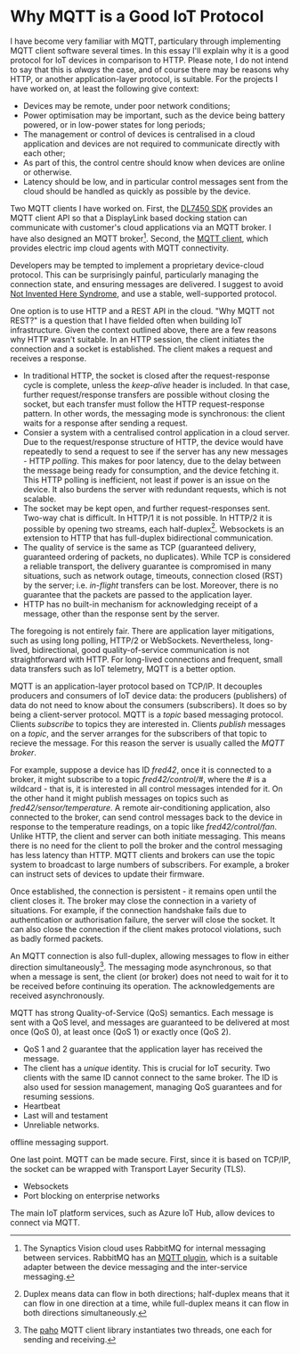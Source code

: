 # Why MQTT is a Good IoT Protocol

I have become very familiar with MQTT, particulary through implementing MQTT
client software several times. In this essay I'll explain why it is a good
protocol for IoT devices in comparison to HTTP. Please note, I do not intend to
say that this is _always_ the case, and of course there may be reasons why HTTP,
or another application-layer protocol, is suitable. For the projects I have
worked on, at least the following give context:
 * Devices may be remote, under poor network conditions;
 * Power optimisation may be important, such as the device being battery powered,
   or in low-power states for long periods;
 * The management or control of devices is centralised in a cloud application
   and devices are not required to communicate directly with each other;
 * As part of this, the control centre should know when devices are online or
   otherwise.
 * Latency should be low, and in particular control messages sent from the
   cloud should be handled as quickly as possible by the device.

Two MQTT clients I have worked on. First, the [DL7450
SDK](https://displaylink.github.io/dl-7450/library/mqtt.html) provides an MQTT
client API so that a DisplayLink based docking station can communicate with
customer's cloud applications via an MQTT broker. I have also designed an MQTT
broker[^1]. Second, the [MQTT
client](https://developer.electricimp.com/api/mqtt), which provides electric imp
cloud agents with MQTT connectivity.

Developers may be tempted to implement a proprietary device-cloud protocol. This
can be surprisingly painful, particularly managing the connection state, and
ensuring messages are delivered. I suggest to avoid [Not Invented Here
Syndrome](https://en.wikipedia.org/wiki/Not_invented_here), and use a stable,
well-supported protocol.

One option is to use HTTP and a REST API in the cloud. "Why MQTT not REST?" is a
question that I have fielded often when building IoT infrastructure. Given the
context outlined above, there are a few reasons why HTTP wasn't suitable. In an
HTTP session, the client initiates the connection and a socket is established.
The client makes a request and receives a response.
 * In traditional HTTP, the socket is closed after the request-response cycle is
   complete, unless the *keep-alive* header is included. In that case, further
   request/response transfers are possible without closing the socket, but each
   transfer must follow the HTTP request-response pattern. In other words, the
   messaging mode is synchronous: the client waits for a response after sending
   a request.
 * Consier a system with a centralised control application in a cloud server.
   Due to the request/response structure of HTTP, the device would have
   repeatedly to send a request to see if the server has any new messages - HTTP
   _polling_. This makes for poor latency, due to the delay between the message
   being ready for consumption, and the device fetching it. This HTTP polling is
   inefficient, not least if power is an issue on the device. It also burdens
   the server with redundant requests, which is not scalable. 
 * The socket may be kept open, and further request-responses sent. Two-way chat
   is difficult. In HTTP/1 it is not possible. In HTTP/2 it is possible by
   opening two streams, each half-duplex[^2]. Websockets is an extension to HTTP
   that has full-duplex bidirectional communication. 
 * The quality of service is the same as TCP (guaranteed delivery, guaranteed
   ordering of packets, no duplicates). While TCP is considered a reliable
   transport, the delivery guarantee is compromised in many situations, such as
   network outage, timeouts, connection closed (RST) by the server; i.e.
   _in-flight_ transfers can be lost. Moreover, there is no guarantee that the
   packets are passed to the application layer. 
 * HTTP has no built-in mechanism for acknowledging receipt of a message, other
   than the response sent by the server.

The foregoing is not entirely fair. There are application layer mitigations,
such as using long polling, HTTP/2 or WebSockets. Nevertheless, long-lived,
bidirectional, good quality-of-service communication is not straightforward with
HTTP. For long-lived connections and frequent, small data transfers such as IoT
telemetry, MQTT is a better option.

MQTT is an application-layer protocol based on TCP/IP. It decouples producers
and consumers of IoT device data: the producers (publishers) of data do not need
to know about the consumers (subscribers). It does so by being a client-server
protocol. MQTT is a _topic_ based messaging protocol. Clients _subscribe_ to
topics they are interested in. Clients _publish_ messages on a _topic_, and the
server arranges for the subscribers of that topic to recieve the message. For
this reason the server is usually called the _MQTT broker_. 

For example, suppose a device has ID _fred42_, once it is connected to a broker,
it might subscribe to a topic _fred42/control/#_, where the _#_ is a wildcard -
that is, it is interested in all control messages intended for it. On the other
hand it might publish messages on topics such as _fred42/sensor/temperature_. A
remote air-conditioning application, also connected to the broker, can send
control messages back to the device in response to the temperature readings, on
a topic like _fred42/control/fan_. Unlike HTTP, the client and server can both
initiate messaging. This means there is no need for the client to poll the
broker and the control messaging has less latency than HTTP. MQTT clients and
brokers can use the topic system to broadcast to large numbers of subscribers.
For example, a broker can instruct sets of devices to update their firmware.

Once established, the connection is persistent - it remains open until the
client closes it. The broker may close the connection in a variety of
situations. For example, if the connection handshake fails due to authentication
or authorisation failure, the server will close the socket. It can also close
the connection if the client makes protocol violations, such as badly formed
packets.

An MQTT connection is also full-duplex, allowing messages to flow in either
direction simultaneously[^3]. The messaging mode asynchronous, so that when a
message is sent, the client (or broker) does not need to wait for it to be
received before continuing its operation. The acknowledgements are received
asynchronously.

MQTT has strong Quality-of-Service (QoS) semantics. Each message is sent with a
QoS level, and messages are guaranteed to be delivered at most once (QoS 0), at
least once (QoS 1) or exactly once (QoS 2).

 * QoS 1 and 2 guarantee that the application layer has received the message.
 * The client has a _unique_ identity. This is crucial for IoT security. Two
   clients with the same ID cannot connect to the same broker. The ID is also
   used for session management, managing QoS guarantees and for resuming
   sessions.  
 * Heartbeat
 * Last will and testament
 * Unreliable networks.
 
 offline messaging support.
 
One last point. MQTT can be made secure. First, since it is based on TCP/IP, the
socket can be wrapped with Transport Layer Security (TLS). 

  * Websockets
  * Port blocking on enterprise networks

The main IoT platform services, such as Azure IoT Hub, allow devices to connect via MQTT. 

[^1]: The Synaptics Vision cloud uses RabbitMQ for internal messaging between
services. RabbitMQ has an [MQTT plugin](https://www.rabbitmq.com/docs/mqtt),
which is a suitable adapter between the device messaging and the inter-service
messaging.

[^2]: Duplex means data can flow in both directions; half-duplex means that it
can flow in one direction at a time, while full-duplex means it can flow in both
directions simultaneously.

[^3]: The [paho]( https://github.com/eclipse-paho/paho.mqtt.c) MQTT client
library instantiates two threads, one each for sending and receiving.